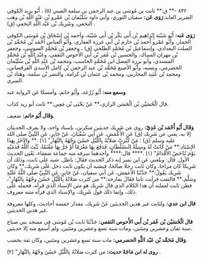 ٨٣٢ -** ق:** ثابت بن مُوسَى بن عبد الرحمن بن سلمة الضبي (٥) ، أَبُو يزيد الكوفي الضرير العابد.**رَوَى عَن:** سفيان الثوري، وأبي داود سُلَيْمان بْن عَمْرو بْن عَبْدِ اللَّهِ بْن وهب النخعي، وشَرِيك بْن عَبْد اللَّهِ النخعي (ق) .

**رَوَى عَنه:** أَبُو شَيْبَة إِبْرَاهِيم بْن أَبي بَكْر بْن أَبي شَيْبَة، وأحمد بْن إِسْحَاقَ بْن مُوسَى الكوفي الحمار، وأَبُو عَمْرو أحمد بْن حازم بْن أَبي غرزة الغفاري، وأَبُو العباس أَحْمَد بْن مُحَمَّدِ بْن الصلت البغدادي، وإسماعيل بْن مُحَمَّدٍ الطلحي (ق) ، وجعفر بْن مُحَمَّدٍ السوسي، وجعفر بْن مهران السباك، والحسين بْن عُمَر بْن أَبي الأَحوص الثقفي، وعَبْد اللَّهِ بْن مُحَمَّدٍ المسندي، وأبو برزة الفضل ابن مُحَمَّدٍ الحاسب، ومحمد بْن عَبْدِ اللَّهِ بْن سُلَيْمان الحضرمي، ونسبه، وأَبُو الأصبغ مُحَمَّد بْن عبد الرحمن بْن كامل الأسدي القرقساني، ومحمد بْن عُبَيد المحاربي، ومحمد بْن عثمان بْن كرامة، والنضر بْن سلمة، وهناد بْن السري.

**وسمع منه:** أَبُو زُرْعَة، وأَبُو حاتم، وأمسكا عَن الرواية عنه.

قال الْحُسَيْن بْن الْحَسَن الرازي،** عَنْ يَحْيَى بْن مَعِين:** ثابت أبو زيد كذاب.

**وَقَال أَبُو حاتم:** ضعيف.

**وَقَال أَبُو أَحْمَد بْن عَدِيّ:** روى عن شَرِيك حديثين منكرين، بإسناد واحد، ولا يعرف الحديثان إلا به، يعني عن شَرِيك (ق) عَنِ الأَعْمَشِ، عَن أَبِي سُفْيَانَ، عَنْ جَابِرٍ، عَنِ النَّبِيُّ صلى الله عليه وسلم (ق) : مَنْ كَثُرَتْ صَلاتُهُ بِاللَّيْلِ حَسُنَ وجْهُهُ بِالنَّهَارِ" (١) .** والآخَرُ بِهَذَا الإِسْنَادِ:** مَنْ كَانَتْ لَهُ وسِيلَةٌ إلىسُلْطَانٍ، فَدَفَعَ بِهَا مَغْرَمًا أَوْ جَرَّ بِهَا مَغْنَمًا، ثَبَّتَ اللَّهُ قَدَمَيْهِ يَوْمَ تُدْحَضُ الأَقْدَامُ" (١) .**** قال:**** وأحدهما سرقه منه جماعة ضعفاء، يَعْنِي الحديث الأول. قال: وبلغني عَنِ ابن نمير إنه ذكر الحديث فقَالَ: باطل. شبه عَلَى ثابت، وذلك أن شَرِيكا كان مزاحا، وكان ثابت رجلا صالحا، فيشبه أن يكون ثابت دخل عَلَى شَرِيك،** وكان شَرِيك يَقُولُ:** حَدَّثَنَا الأعمش، عَن أبي سفيان، عَنْ جَابِرٍ، عَنِ النَّبِيِّ صلى اللَّهُ عَلَيْهِ وسَلَّمَ،** فالتفت فرأيت ثابتا فقَالَ يمازحه:** من كثرت صَلاتُهُ بِاللَّيْلِ حَسُنَ وجْهُهُ بِالنَّهَارِ"، فظن ثابت لغفلته أن هذا الكلام الذي قال شَرِيك هو متن الإسناد الذي قرأه، فحمله عَلَى ذلك، وإنما ذلك قول شَرِيك، والإسناد الذي قرأه متنه معروف.

**قال ابن عدي:** ولثابت غير هذين الحديثين عَنْ شَرِيك، مقدار خمسة أحاديث، وكلها معروفة غير هذين الحديثين.

**قال الْحُسَيْن بْن عُمَر بْن أَبي الأَحوص الثقفي:** حَدَّثَنَا ثابت بْن مُوسَى فِي مسجد بني صباح سنة ثمان وعشرين ومئتين، ومات سنة تسع وعشرين ومئتين، ولم أسمع منه إلا حديثين.

**وَقَال مُحَمَّد بْن عَبْد اللَّهِ الحضرمي:** مات سنة تسع وعشرين ومئتين، وكان ثقة يخضب.

**روى له ابن مَاجَهْ حديث:** من كثرت صَلاتُهُ بِاللَّيْلِ حَسُنَ وجْهُهُ بِالنَّهَارِ" (٢) .